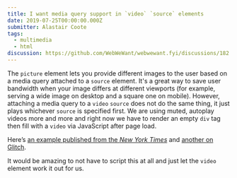 ```yaml
---
title: I want media query support in `video` `source` elements
date: 2019-07-25T00:00:00.000Z
submitter: Alastair Coote
tags:
  - multimedia
  - html
discussion: https://github.com/WebWeWant/webwewant.fyi/discussions/182
---
```


The `picture` element lets you provide different images to the user based on a media query attached to a `source` element. It's a great way to save user bandwidth when your image differs at different viewports (for example, serving a wide image on desktop and a square one on mobile). However, attaching a media query to a `video` `source` does not do the same thing, it just plays whichever `source` is specified first. We are using muted, autoplay videos more and more and right now we have to render an empty `div` tag then fill with a `video` via JavaScript after page load. 

Here’s [an example published from the <cite>New York Times</cite>](https://www.nytimes.com/interactive/2019/07/22/us/politics/elizabeth-warren-selfies.html) and [another on Glitch](https://efficient-raincoat.glitch.me/).

It would be amazing to not have to script this at all and just let the `video` element work it out for us.
